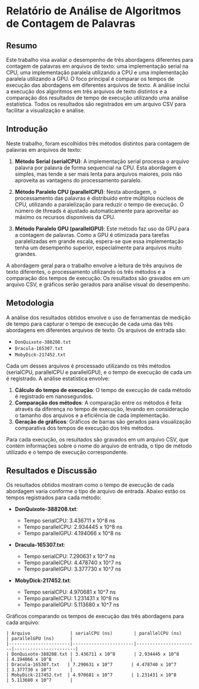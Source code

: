 # Relatório de Análise de Algoritmos de Contagem de Palavras

## Resumo

Este trabalho visa avaliar o desempenho de três abordagens diferentes para contagem de palavras em arquivos de texto: uma implementação serial na CPU, uma implementação paralela utilizando a CPU e uma implementação paralela utilizando a GPU. O foco principal é comparar os tempos de execução das abordagens em diferentes arquivos de texto. A análise inclui a execução dos algoritmos em três arquivos de texto distintos e a comparação dos resultados de tempo de execução utilizando uma análise estatística. Todos os resultados são registrados em um arquivo CSV para facilitar a visualização e análise.

## Introdução

Neste trabalho, foram escolhidos três métodos distintos para contagem de palavras em arquivos de texto:

1. **Método Serial (serialCPU)**: A implementação serial processa o arquivo palavra por palavra de forma sequencial na CPU. Esta abordagem é simples, mas tende a ser mais lenta para arquivos maiores, pois não aproveita as vantagens do processamento paralelo.
   
2. **Método Paralelo CPU (parallelCPU)**: Nesta abordagem, o processamento das palavras é distribuído entre múltiplos núcleos de CPU, utilizando a paralelização para reduzir o tempo de execução. O número de threads é ajustado automaticamente para aproveitar ao máximo os recursos disponíveis da CPU.
   
3. **Método Paralelo GPU (parallelGPU)**: Este método faz uso da GPU para a contagem de palavras. Como a GPU é otimizada para tarefas paralelizadas em grande escala, espera-se que essa implementação tenha um desempenho superior, especialmente para arquivos muito grandes.

A abordagem geral para o trabalho envolve a leitura de três arquivos de texto diferentes, o processamento utilizando os três métodos e a comparação dos tempos de execução. Os resultados são gravados em um arquivo CSV, e gráficos serão gerados para análise visual do desempenho.

## Metodologia

A análise dos resultados obtidos envolve o uso de ferramentas de medição de tempo para capturar o tempo de execução de cada uma das três abordagens em diferentes arquivos de texto. Os arquivos de entrada são:

- `DonQuixote-388208.txt`
- `Dracula-165307.txt`
- `MobyDick-217452.txt`

Cada um desses arquivos é processado utilizando os três métodos (serialCPU, parallelCPU e parallelGPU), e o tempo de execução de cada um é registrado. A análise estatística envolve:

1. **Cálculo do tempo de execução**: O tempo de execução de cada método é registrado em nanosegundos.
2. **Comparação dos métodos**: A comparação entre os métodos é feita através da diferença no tempo de execução, levando em consideração o tamanho dos arquivos e a eficiência de cada implementação.
3. **Geração de gráficos**: Gráficos de barras são gerados para visualização comparativa dos tempos de execução dos três métodos.

Para cada execução, os resultados são gravados em um arquivo CSV, que contém informações sobre o nome do arquivo de entrada, o tipo de método utilizado e o tempo de execução correspondente.

## Resultados e Discussão

Os resultados obtidos mostram como o tempo de execução de cada abordagem varia conforme o tipo de arquivo de entrada. Abaixo estão os tempos registrados para cada método:

- **DonQuixote-388208.txt**:
  - Tempo serialCPU: 3.436711 x 10^8 ns
  - Tempo parallelCPU: 2.934445 x 10^8  ns
  - Tempo parallelGPU: 4.194066 x 10^8 ns
  
- **Dracula-165307.txt**:
  - Tempo serialCPU: 7.290631 x 10^7 ns
  - Tempo parallelCPU: 4.478740 x 10^7 ns
  - Tempo parallelGPU: 3.377730 x 10^7 ns
  
- **MobyDick-217452.txt**:
  - Tempo serialCPU: 4.970681 x 10^7 ns
  - Tempo parallelCPU: 1.231431 x 10^8 ns
  - Tempo parallelGPU: 5.113680 x 10^7 ns

Gráficos comparando os tempos de execução das três abordagens para cada arquivo:

```plaintext
| Arquivo               | serialCPU (ns)        | parallelCPU (ns)      | parallelGPU (ns)      |
|-----------------------|-----------------------|-----------------------|-----------------------|
| DonQuixote-388208.txt | 3.436711 x 10^8       | 2.934445 x 10^8       | 4.194066 x 10^8       |
| Dracula-165307.txt   | 7.290631 x 10^7       | 4.478740 x 10^7       | 3.377730 x 10^7       |
| MobyDick-217452.txt  | 4.970681 x 10^7       | 1.231431 x 10^8       | 5.113680 x 10^7       |
